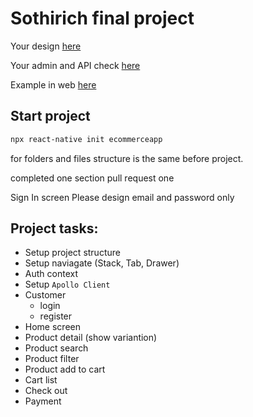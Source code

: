 # Sothirich final project

Your design [here](https://www.figma.com/file/ieb1x1JHNXfQ3ZWr8K1hws/Ecommerce-site-mobile-and-screens?node-id=230%3A7627)

Your admin and API check [here](https://demo.vendure.io/)

Example in web [here](https://remix-storefront.vendure.io/)

## Start project 
```sh
npx react-native init ecommerceapp
```

for folders and files structure is the same before project.

completed one section pull request one

Sign In screen Please design email and password only

## Project tasks:

- Setup project structure
- Setup naviagate (Stack, Tab, Drawer)
- Auth context 
- Setup `Apollo Client`
- Customer
  - login
  - register
- Home screen
- Product detail (show variantion)
- Product search
- Product filter
- Product add to cart
- Cart list
- Check out
- Payment
